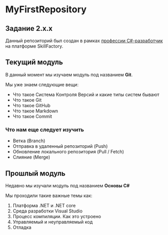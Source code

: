 # MyFirstRepository
## Задание 2.x.x
Данный репозиторий был создан в рамках [профессии C#-разработчик](https://skillfactory.ru/csharp) на платформе SkillFactory.

## Текущий модуль
В данный момент мы изучаем модуль под названием **Git**.

Мы уже знаем следующие вещи:
* Что такое Система Контроля Версий и какие типы систем бывают
* Что такое Git
* Что такое GitHub
* Что такое Markdown
* Что такое Commit 

### Что нам еще следует изучить
* Ветка (Branch)
* Отправка в удаленный репозиторий (Push)
* Обновление локального репозитория (Pull / Fetch)
* Слияние (Merge)

## Прошлый модуль
Недавно мы изучали модуль под названием **Основы C#**

Мы проходили такие важные темы как:
1. Платформа .NET и .NET core
2. Среда разработки Visual Studio
3. Процесс компиляции. Как это устроено
4. Управляемый и неуправляемый код
5. Отладка
